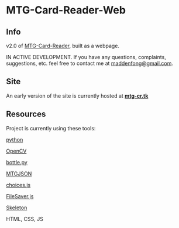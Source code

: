 # MTG-Card-Reader-Web
## Info
v2.0 of [MTG-Card-Reader](https://github.com/TrifectaIII/MTG-Card-Reader), built as a webpage.

IN ACTIVE DEVELOPMENT. If you have any questions, complaints, suggestions, etc. feel free to contact me at maddenfong@gmail.com.

## Site
An early version of the site is currently hosted at [**mtg-cr.tk**](https://www.mtg-cr.tk)

## Resources
Project is currently using these tools:

[python](https://www.python.org/)

[OpenCV](https://pypi.org/project/opencv-python/)

[bottle.py](http://bottlepy.org/)

[MTGJSON](https://mtgjson.com/)

[choices.js](https://github.com/jshjohnson/Choices)

[FileSaver.js](https://github.com/eligrey/FileSaver.js)

[Skeleton](http://getskeleton.com/)

HTML, CSS, JS
